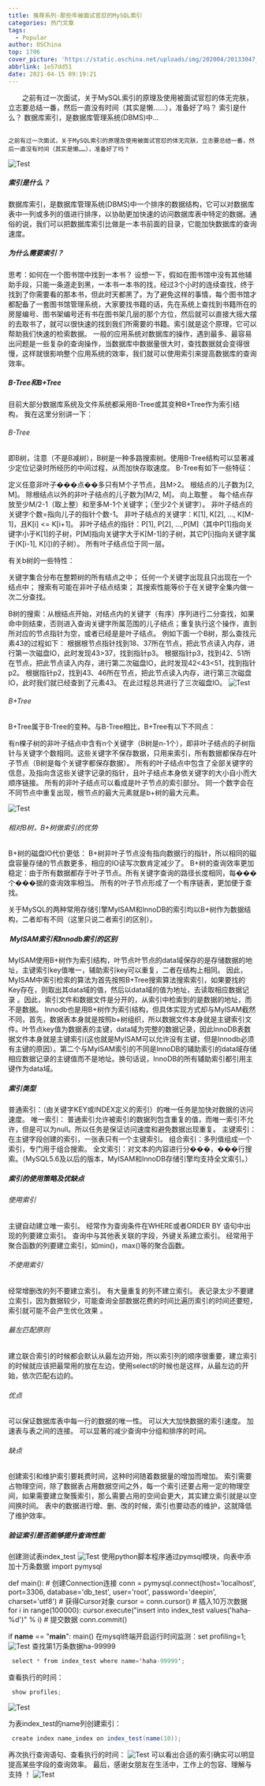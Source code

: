 ```yaml
---
title: 推荐系列-那些年被面试官怼的MySQL索引
categories: 热门文章
tags:
  - Popular
author: OSChina
top: 1706
cover_picture: 'https://static.oschina.net/uploads/img/202004/20133047_7xyP.jpg'
abbrlink: 1e57dd51
date: 2021-04-15 09:19:21
---
```


&emsp;&emsp;之前有过一次面试，关于MySQL索引的原理及使用被面试官怼的体无完肤，立志要总结一番，然后一直没有时间（其实是懒……），准备好了吗？ 索引是什么？ 数据库索引，是数据库管理系统(DBMS)中...
<!-- more -->

                                                                                                                                                                                        之前有过一次面试，关于MySQL索引的原理及使用被面试官怼的体无完肤，立志要总结一番，然后一直没有时间（其实是懒……），准备好了吗？ 
![Test](https://oscimg.oschina.net/oscnet/up-177d8af1489879ecdcf5ba90534697c4a83.png  '那些年被面试官怼的MySQL索引') 
 
##### 索引是什么？ 
数据库索引，是数据库管理系统(DBMS)中一个排序的数据结构，它可以对数据库表中一列或多列的值进行排序，以协助更加快速的访问数据库表中特定的数据。通俗的说，我们可以把数据库索引比做是一本书前面的目录，它能加快数据库的查询速度。 
 
##### 为什么需要索引？ 
思考：如何在一个图书馆中找到一本书？ 设想一下，假如在图书馆中没有其他辅助手段，只能一条道走到黑，一本书一本书的找，经过3个小时的连续查找，终于找到了你需要看的那本书，但此时天都黑了。为了避免这样的事情，每个图书馆才都配备了一套图书馆管理系统，大家要找书籍的话，先在系统上查找到书籍所在的房屋编号、图书架编号还有书在图书架几层的那个方位，然后就可以直接大摇大摆的去取书了，就可以很快速的找到我们所需要的书籍。索引就是这个原理，它可以帮助我们快速的检索数据。 
一般的应用系统对数据库的操作，遇到最多、最容易出问题是一些复杂的查询操作，当数据库中数据量很大时，查找数据就会变得很慢，这样就很影响整个应用系统的效率，我们就可以使用索引来提高数据库的查询效率。 
 
##### B-Tree和B+Tree 
目前大部分数据库系统及文件系统都采用B-Tree或其变种B+Tree作为索引结构， 我在这里分别讲一下： 
 
###### B-Tree 
即B树，注意（不是B减树），B树是一种多路搜索树。使用B-Tree结构可以显著减少定位记录时所经历的中间过程，从而加快存取速度。 
B-Tree有如下一些特征：  
 
 定义任意非叶子���点��多只有M个子节点，且M>2。 
 根结点的儿子数为[2, M]。 
 除根结点以外的非叶子结点的儿子数为[M/2, M]， 向上取整 。 
 每个结点存放至少M/2-1（取上整）和至多M-1个关键字；（至少2个关键字）。 
 非叶子结点的关键字个数=指向儿子的指针个数-1。 
 非叶子结点的关键字：K[1], K[2], …, K[M-1]，且K[i] <= K[i+1]。 
 非叶子结点的指针：P[1], P[2], …,P[M]（其中P[1]指向关键字小于K[1]的子树，P[M]指向关键字大于K[M-1]的子树，其它P[i]指向关键字属于(K[i-1], K[i])的子树）。 
 所有叶子结点位于同一层。 
 
有关b树的一些特性： 
 
 关键字集合分布在整颗树的所有结点之中； 
 任何一个关键字出现且只出现在一个结点中； 
 搜索有可能在非叶子结点结束； 
 其搜索性能等价于在关键字全集内做一次二分查找。 
 
B树的搜索：从根结点开始，对结点内的关键字（有序）序列进行二分查找，如果命中则结束，否则进入查询关键字所属范围的儿子结点；重复执行这个操作，直到所对应的节点指针为空，或者已经是是叶子结点。 
例如下面一个B树，那么查找元素43的过程如下： 
根据根节点指针找到18、37所在节点，把此节点读入内存，进行第一次磁盘IO，此时发现43>37，找到指针p3。 
根据指针p3，找到42、51所在节点，把此节点读入内存，进行第二次磁盘IO，此时发现42<43<51，找到指针p2。 
根据指针p2，找到43、46所在节点，把此节点读入内存，进行第三次磁盘IO，此时我们就已经查到了元素43。 
在此过程总共进行了三次磁盘IO。 
![Test](https://oscimg.oschina.net/oscnet/up-177d8af1489879ecdcf5ba90534697c4a83.png  '那些年被面试官怼的MySQL索引') 
 
###### B+Tree 
B+Tree属于B-Tree的变种。与B-Tree相比，B+Tree有以下不同点： 
 
 有n棵子树的非叶子结点中含有n个关键字（B树是n-1个），即非叶子结点的子树指针与关键字个数相同。这些关键字不保存数据，只用来索引，所有数据都保存在叶子节点（B树是每个关键字都保存数据）。 
 所有的叶子结点中包含了全部关键字的信息，及指向含这些关键字记录的指针，且叶子结点本身依关键字的大小自小而大顺序链接。 
 所有的非叶子结点可以看成是叶子节点的索引部分。 
 同一个数字会在不同节点中重复出现，根节点的最大元素就是b+树的最大元素。 
 
![Test](https://oscimg.oschina.net/oscnet/up-177d8af1489879ecdcf5ba90534697c4a83.png  '那些年被面试官怼的MySQL索引') 
 
###### 相对B树，B+树做索引的优势 
 
 B+树的磁盘IO代价更低： B+树非叶子节点没有指向数据行的指针，所以相同的磁盘容量存储的节点数更多，相应的IO读写次数肯定减少了。 
 B+树的查询效率更加稳定：由于所有数据都存于叶子节点。所有关键字查询的路径长度相同，每���个���据的查询效率相当。 
 所有的叶子节点形成了一个有序链表，更加便于查找。 
 
关于MySQL的两种常用存储引擎MyISAM和InnoDB的索引均以B+树作为数据结构，二者却有不同（这里只说二者索引的区别）。 
 
#####  MyISAM索引和Innodb索引的区别 
MyISAM使用B+树作为索引结构，叶节点叶节点的data域保存的是存储数据的地址，主键索引key值唯一，辅助索引key可以重复，二者在结构上相同。 因此，MyISAM中索引检索的算法为首先按照B+Tree搜索算法搜索索引，如果要找的Key存在，则取出其data域的值，然后以data域的值为地址，去读取相应数据记录 。因此，索引文件和数据文件是分开的，从索引中检索到的是数据的地址，而不是数据。 
Innodb也是用B+树作为索引结构，但具体实现方式却与MyISAM截然不同，首先，数据表本身就是按照b+树组织，所以数据文件本身就是主键索引文件。叶节点key值为数据表的主键，data域为完整的数据记录，因此InnoDB表数据文件本身就是主键索引(这也就是MyISAM可以允许没有主键，但是Innodb必须有主键的原因）。第二个与MyISAM索引的不同是InnoDB的辅助索引的data域存储相应数据记录的主键值而不是地址。换句话说，InnoDB的所有辅助索引都引用主键作为data域。 
 
##### 索引类型 
普通索引：（由关键字KEY或INDEX定义的索引）的唯一任务是加快对数据的访问速度。 
唯一索引： 普通索引允许被索引的数据列包含重复的值，而唯一索引不允许，但是可以为null。所以任务是保证访问速度和避免数据出现重复。 
主键索引：在主键字段创建的索引，一张表只有一个主键索引。 
组合索引：多列值组成一个索引，专门用于组合搜索。 
全文索引：对文本的内容进行分���，���行搜索。（MySQL5.6及以后的版本，MyISAM和InnoDB存储引擎均支持全文索引。） 
 
##### 索引的使用策略及优缺点 
 
###### 使用索引 
主键自动建立唯一索引。 经常作为查询条件在WHERE或者ORDER BY 语句中出现的列要建立索引。 查询中与其他表关联的字段，外键关系建立索引。 经常用于聚合函数的列要建立索引，如min()，max()等的聚合函数。 
 
###### 不使用索引 
经常增删改的列不要建立索引。 有大量重复的列不建立索引。 表记录太少不要建立索引，因为数据较少，可能查询全部数据花费的时间比遍历索引的时间还要短，索引就可能不会产生优化效果 。 
 
###### 最左匹配原则 
建立联合索引的时候都会默认从最左边开始，所以索引列的顺序很重要，建立索引的时候就应该把最常用的放在左边，使用select的时候也是这样，从最左边的开始，依次匹配右边的。 
 
###### 优点 
可以保证数据库表中每一行的数据的唯一性。 可以大大加快数据的索引速度。 加速表与表之间的连接。 可以显著的减少查询中分组和排序的时间。 
 
###### 缺点 
创建索引和维护索引要耗费时间，这种时间随着数据量的增加而增加。 索引需要占物理空间，除了数据表占用数据空间之外，每一个索引还要占用一定的物理空间，如果需要建立聚簇索引，那么需要占用的空间会更大，其实建立索引就是以空间换时间。 表中的数据进行增、删、改的时候，索引也要动态的维护，这就降低了维护效率。 
 
##### 验证索引是否能够提升查询性能 
创建测试表index_test 
![Test](https://oscimg.oschina.net/oscnet/up-177d8af1489879ecdcf5ba90534697c4a83.png  '那些年被面试官怼的MySQL索引') 
使用python脚本程序通过pymsql模块，向表中添加十万条数据 
import pymysql


def main():
    # 创建Connection连接
    conn = pymysql.connect(host='localhost', 
                           port=3306,
                           database='db_test',
                           user='root',
                           password='deepin',
                           charset='utf8')
    # 获得Cursor对象
    cursor = conn.cursor()
    # 插入10万次数据
    for i in range(100000):
        cursor.execute("insert into index_test values('haha-%d')" % i)
    # 提交数据
    conn.commit()


if __name__ == "__main__":
    main() 
在mysql终端开启运行时间监测：set profiling=1; 
![Test](https://oscimg.oschina.net/oscnet/up-177d8af1489879ecdcf5ba90534697c4a83.png  '那些年被面试官怼的MySQL索引') 
查找第1万条数据ha-99999 
 ```java 
  select * from index_test where name='haha-99999';
  ```  
查看执行的时间： 
 ```java 
  show profiles;
  ```  
![Test](https://oscimg.oschina.net/oscnet/up-177d8af1489879ecdcf5ba90534697c4a83.png  '那些年被面试官怼的MySQL索引') 
 
 为表index_test的name列创建索引： 
 
 ```java 
  create index name_index on index_test(name(10));
  ```  
再次执行查询语句、查看执行的时间： 
![Test](https://oscimg.oschina.net/oscnet/up-177d8af1489879ecdcf5ba90534697c4a83.png  '那些年被面试官怼的MySQL索引') 
可以看出合适的索引确实可以明显提高某些字段的查询效率。 
最后，感谢女朋友在生活中，工作上的包容、理解与支持 ！ 
![Test](https://oscimg.oschina.net/oscnet/up-177d8af1489879ecdcf5ba90534697c4a83.png  '那些年被面试官怼的MySQL索引')
                                        